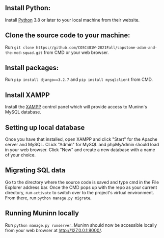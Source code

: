 ## Install Python:

Install [Python](https://www.python.org/downloads/) 3.8 or later to your local machine from their website.

## Clone the source code to your machine:

Run `git clone https://github.com/COSC481W-2021Fall/capstone-adam-and-the-mod-squad.git` from CMD or your web browser.

## Install packages:

Run `pip install django==3.2.7` and `pip install mysqlclient` from CMD.

## Install XAMPP

Install the [XAMPP](https://www.apachefriends.org/index.html) control panel which will provide access to Muninn's MySQL database. 

## Setting up local database

Once you have that installed, open XAMPP and click "Start" for the Apache server and MySQL. CLick "Admin" for MySQL and phpMyAdmin should load in your web browser. Click "New" and create a new database with a name of your choice.

## Migrating SQL data

Go to the directory where the source code is saved and type cmd in the File Explorer address bar. Once the CMD pops up with the repo as your current directory, run `activate` to switch over to the project's virtual environment. From there, run `python manage.py migrate`.

## Running Muninn locally

Run `python manage.py runserver`. Muninn should now be accessible locally from your web browser at http://127.0.0.1:8000/.


